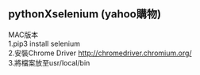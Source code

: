 ## pythonXselenium (yahoo購物)

MAC版本  
1.pip3 install selenium  
2.安裝Chrome Driver http://chromedriver.chromium.org/  
3.將檔案放至usr/local/bin



